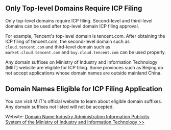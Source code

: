 ## Only Top-level Domains Require ICP Filing

Only top-level domains require ICP filing. Second-level and third-level domains can be used after top-level domain ICP filing approval.

For example, Tencent's top-level domain is tencent.com. After obtaining the ICP filing of  tencent.com, the second-level domain such as `cloud.tencent.com` and third-level domain such as `market.cloud.tencent.com` and `buy.cloud.tencent.com` can be used properly.

Any domain suffixes on Ministry of Industry and Information Technology (MIIT) website are eligible for ICP filing.
Some provinces such as Beijing do not accept applications whose domain names are outside mainland China.

## Domain Names Eligible for ICP Filing Application

You can visit MIIT's official website to learn about eligible domain suffixes. Any domain suffixes not listed will not be accepted.

Website: [Domain Name Industry Administration Information Publicity System of the Ministry of Industry and Information Technology >>](http://xn--eqrt2g.xn--vuq861b/#) 
